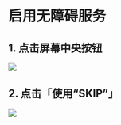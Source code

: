 # 启用无障碍服务

## 1. 点击屏幕中央按钮

![](/click-button-on-the-screen-dark.png)

## 2. 点击「使用“SKIP”」

![](/use-accessibility-dark.png)
